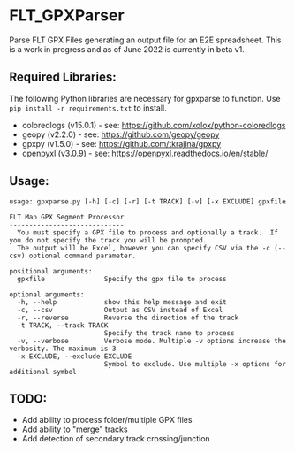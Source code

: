 # FLT_GPXParser
Parse FLT GPX Files generating an output file for an E2E spreadsheet.  This is a work in progress and as of June 2022 is currently in beta v1.

## Required Libraries:
The following Python libraries are necessary for gpxparse to function.  Use `pip install -r requirements.txt` to install.
  * coloredlogs (v15.0.1) - see: https://github.com/xolox/python-coloredlogs
  * geopy (v2.2.0) - see: https://github.com/geopy/geopy
  * gpxpy (v1.5.0) - see: https://github.com/tkrajina/gpxpy
  * openpyxl (v3.0.9) - see: https://openpyxl.readthedocs.io/en/stable/

## Usage:
```
usage: gpxparse.py [-h] [-c] [-r] [-t TRACK] [-v] [-x EXCLUDE] gpxfile

FLT Map GPX Segment Processor
-----------------------------
  You must specify a GPX file to process and optionally a track.  If you do not specify the track you will be prompted.
  The output will be Excel, however you can specify CSV via the -c (--csv) optional command parameter.

positional arguments:
  gpxfile               Specify the gpx file to process

optional arguments:
  -h, --help            show this help message and exit
  -c, --csv             Output as CSV instead of Excel
  -r, --reverse         Reverse the direction of the track
  -t TRACK, --track TRACK
                        Specify the track name to process
  -v, --verbose         Verbose mode. Multiple -v options increase the verbosity. The maximum is 3
  -x EXCLUDE, --exclude EXCLUDE
                        Symbol to exclude. Use multiple -x options for additional symbol
```

## TODO:
  * Add ability to process folder/multiple GPX files
  * Add ability to "merge" tracks
  * Add detection of secondary track crossing/junction

